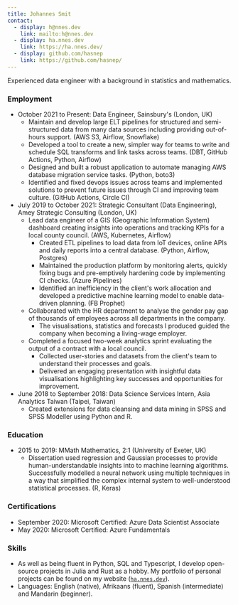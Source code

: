 ```yaml
---
title: Johannes Smit
contact:
  - display: h@nnes.dev
    link: mailto:h@nnes.dev
  - display: ha.nnes.dev
    link: https://ha.nnes.dev/
  - display: github.com/hasnep
    link: https://github.com/hasnep/
---
```


Experienced data engineer with a background in statistics and mathematics.

### Employment

- October 2021 to Present: Data Engineer, Sainsbury's (London, UK)
  - Maintain and develop large ELT pipelines for structured and semi-structured data from many data sources including providing out-of-hours support. (AWS S3, Airflow, Snowflake)
  - Developed a tool to create a new, simpler way for teams to write and schedule SQL transforms and link tasks across teams. (DBT, GitHub Actions, Python, Airflow)
  - Designed and built a robust application to automate managing AWS database migration service tasks. (Python, boto3)
  - Identified and fixed devops issues across teams and implemented solutions to prevent future issues through CI and improving team culture. (GitHub Actions, Circle CI)
- July 2019 to October 2021: Strategic Consultant (Data Engineering), Amey Strategic Consulting (London, UK)
  - Lead data engineer of a GIS (Geographic Information System) dashboard creating insights into operations and tracking KPIs for a local county council. (AWS, Kubernetes, Airflow)
    - Created ETL pipelines to load data from IoT devices, online APIs and daily reports into a central database. (Python, Airflow, Postgres)
    - Maintained the production platform by monitoring alerts, quickly fixing bugs and pre-emptively hardening code by implementing CI checks. (Azure Pipelines)
    - Identified an inefficiency in the client's work allocation and developed a predictive machine learning model to enable data-driven planning. (FB Prophet)
  - Collaborated with the HR department to analyse the gender pay gap of thousands of employees across all departments in the company.
    - The visualisations, statistics and forecasts I produced guided the company when becoming a living-wage employer.
  - Completed a focused two-week analytics sprint evaluating the output of a contract with a local council.
    - Collected user-stories and datasets from the client's team to understand their processes and goals.
    - Delivered an engaging presentation with insightful data visualisations highlighting key successes and opportunities for improvement.
- June 2018 to September 2018: Data Science Services Intern, Asia Analytics Taiwan (Taipei, Taiwan)
  - Created extensions for data cleansing and data mining in SPSS and SPSS Modeller using Python and R.

### Education

- 2015 to 2019: MMath Mathematics, 2:1 (University of Exeter, UK)
  - Dissertation used regression and Gaussian processes to provide human-understandable insights into to machine learning algorithms.
    Successfully modelled a neural network using multiple techniques in a way that simplified the complex internal system to well-understood statistical processes. (R, Keras)

### Certifications

- September 2020: Microsoft Certified: Azure Data Scientist Associate
- May 2020: Microsoft Certified: Azure Fundamentals

### Skills

- As well as being fluent in Python, SQL and Typescript, I develop open-source projects in Julia and Rust as a hobby.
  My portfolio of personal projects can be found on my website ([`ha.nnes.dev`](https://ha.nnes.dev/)).
- Languages: English (native), Afrikaans (fluent), Spanish (intermediate) and Mandarin (beginner).
